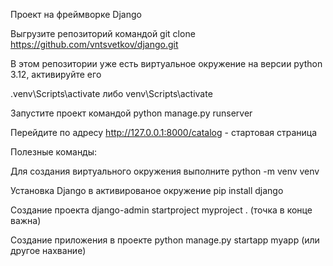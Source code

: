 Проект на фреймворке Django

Выгрузите репозиторий командой git clone https://github.com/vntsvetkov/django.git

В этом репозитории уже есть виртуальное окружение на версии python 3.12, активируйте его

.venv\Scripts\activate
либо venv\Scripts\activate

Запустите проект командой python manage.py runserver

Перейдите по адресу http://127.0.0.1:8000/catalog - стартовая страница


Полезные команды:

Для создания виртуального окружения выполните python -m venv venv

Установка Django в активированое окружение pip install django

Создание проекта django-admin startproject myproject . (точка в конце важна)

Создание приложения в проекте python manage.py startapp myapp (или другое нахвание)